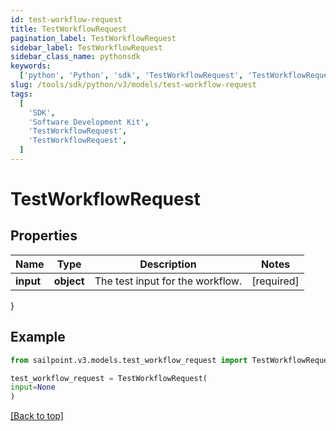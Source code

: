 ```yaml
---
id: test-workflow-request
title: TestWorkflowRequest
pagination_label: TestWorkflowRequest
sidebar_label: TestWorkflowRequest
sidebar_class_name: pythonsdk
keywords:
  ['python', 'Python', 'sdk', 'TestWorkflowRequest', 'TestWorkflowRequest']
slug: /tools/sdk/python/v3/models/test-workflow-request
tags:
  [
    'SDK',
    'Software Development Kit',
    'TestWorkflowRequest',
    'TestWorkflowRequest',
  ]
---
```


# TestWorkflowRequest

## Properties

| Name      | Type       | Description                      | Notes      |
| --------- | ---------- | -------------------------------- | ---------- |
| **input** | **object** | The test input for the workflow. | [required] |

}

## Example

```python
from sailpoint.v3.models.test_workflow_request import TestWorkflowRequest

test_workflow_request = TestWorkflowRequest(
input=None
)

```

[[Back to top]](#)

